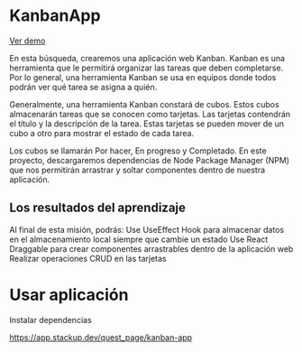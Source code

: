 # KanbanApp

<a href= "https://www.youtube.com/embed/8ml8MjSmK1k"> Ver demo </a>

En esta búsqueda, crearemos una aplicación web Kanban. Kanban es una herramienta que le permitirá organizar las tareas que deben completarse. Por lo general, una herramienta Kanban se usa en equipos donde todos podrán ver qué tarea se asigna a quién. 

Generalmente, una herramienta Kanban constará de cubos. Estos cubos almacenarán tareas que se conocen como tarjetas. Las tarjetas contendrán el título y la descripción de la tarea. Estas tarjetas se pueden mover de un cubo a otro para mostrar el estado de cada tarea. 

Los cubos se llamarán Por hacer, En progreso y Completado. En este proyecto, descargaremos dependencias de Node Package Manager (NPM) que nos permitirán arrastrar y soltar componentes dentro de nuestra aplicación. 

## Los resultados del aprendizaje
Al final de esta misión, podrás:
Use UseEffect Hook para almacenar datos en el almacenamiento local siempre que cambie un estado
Use React Draggable para crear componentes arrastrables dentro de la aplicación web
Realizar operaciones CRUD en las tarjetas

# Usar aplicación

Instalar dependencias


https://app.stackup.dev/quest_page/kanban-app